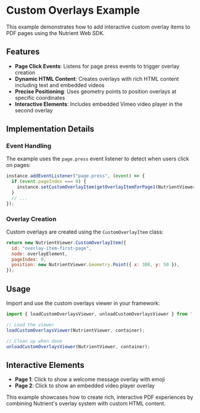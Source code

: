 # Custom Overlays Example

This example demonstrates how to add interactive custom overlay items to PDF pages using the Nutrient Web SDK.

## Features

- **Page Click Events**: Listens for page press events to trigger overlay creation
- **Dynamic HTML Content**: Creates overlays with rich HTML content including text and embedded videos
- **Precise Positioning**: Uses geometry points to position overlays at specific coordinates
- **Interactive Elements**: Includes embedded Vimeo video player in the second overlay

## Implementation Details

### Event Handling
The example uses the `page.press` event listener to detect when users click on pages:

```javascript
instance.addEventListener("page.press", (event) => {
  if (event.pageIndex === 0) {
    instance.setCustomOverlayItem(getOverlayItemForPage1(NutrientViewer));
  }
  // ...
});
```

### Overlay Creation
Custom overlays are created using the `CustomOverlayItem` class:

```javascript
return new NutrientViewer.CustomOverlayItem({
  id: "overlay-item-first-page",
  node: overlayElement,
  pageIndex: 0,
  position: new NutrientViewer.Geometry.Point({ x: 300, y: 50 }),
});
```

## Usage

Import and use the custom overlays viewer in your framework:

```javascript
import { loadCustomOverlaysViewer, unloadCustomOverlaysViewer } from './examples/js/custom-overlays/implementation.js';

// Load the viewer
loadCustomOverlaysViewer(NutrientViewer, container);

// Clean up when done
unloadCustomOverlaysViewer(NutrientViewer, container);
```

## Interactive Elements

- **Page 1**: Click to show a welcome message overlay with emoji
- **Page 2**: Click to show an embedded video player overlay

This example showcases how to create rich, interactive PDF experiences by combining Nutrient's overlay system with custom HTML content.